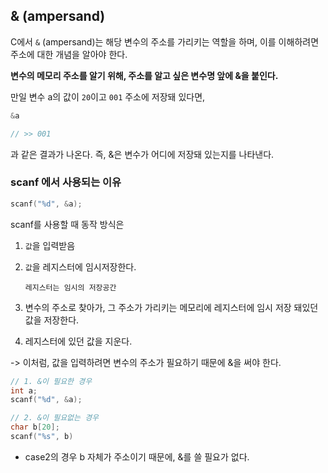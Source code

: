 ## & (ampersand)

C에서 `&` (ampersand)는 해당 변수의 주소를 가리키는 역할을 하며, 이를 이해하려면 주소에 대한 개념을 알아야 한다.

**변수의 메모리 주소를 알기 위해, 주소를 알고 싶은 변수명 앞에 &을 붙인다.**

만일 변수 a의 값이 `20`이고 `001` 주소에 저장돼 있다면, 

```c
&a

// >> 001
```
과 같은 결과가 나온다. 즉, &은 변수가 어디에 저장돼 있는지를 나타낸다.



### scanf 에서 사용되는 이유

```c
scanf("%d", &a);
```



scanf를 사용할 때 동작 방식은

1. `값`을 입력받음

2. `값`을 레지스터에 임시저장한다.

   ```
   레지스터는 임시의 저장공간
   ```

3. 변수의 주소로 찾아가, 그 주소가 가리키는 메모리에 레지스터에 임시 저장 돼있던 값을 저장한다.
4. 레지스터에 있던 값을 지운다.

-> 이처럼, 값을 입력하려면 변수의 주소가 필요하기 때문에 &을 써야 한다.

```c
// 1. &이 필요한 경우
int a;
scanf("%d", &a); 

// 2. &이 필요없는 경우
char b[20];
scanf("%s", b)
```

- case2의 경우 b 자체가 주소이기 때문에, &를 쓸 필요가 없다. 
